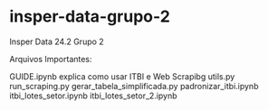 # insper-data-grupo-2
Insper Data 24.2 Grupo 2

Arquivos Importantes:

GUIDE.ipynb explica como usar ITBI e Web Scrapibg
utils.py
run_scraping.py
gerar_tabela_simplificada.py
padronizar_itbi.ipynb
itbi_lotes_setor.ipynb
itbi_lotes_setor_2.ipynb
